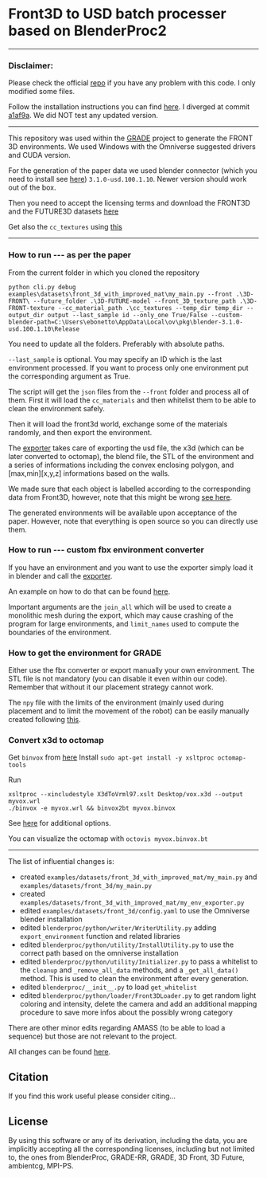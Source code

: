 # Front3D to USD batch processer based on BlenderProc2

_____
### Disclaimer:

Please check the official [repo](https://github.com/DLR-RM/BlenderProc/) if you have any problem with this code. I only modified some files.

Follow the installation instructions you can find [here](https://github.com/DLR-RM/BlenderProc/tree/a1af9a). I diverged at commit [a1af9a](https://github.com/eliabntt/Front3D_to_USD/commit/a1af9a80cc9fb02116445dd04f95ba073cdf1ed2). We did NOT test any updated version.
______

This repository was used within the [GRADE](https://eliabntt.github.io/GRADE-RR/) project to generate the FRONT 3D environments.
We used Windows with the Omniverse suggested drivers and CUDA version.

For the generation of the paper data we used blender connector (which you need to install see [here](https://docs.omniverse.nvidia.com/con_connect/con_connect/blender.html)) `3.1.0-usd.100.1.10`. Newer version should work out of the box.

Then you need to accept the licensing terms and download the FRONT3D and the FUTURE3D datasets [here](https://tianchi.aliyun.com/specials/promotion/alibaba-3d-scene-dataset)

Get also the `cc_textures` using [this](https://github.com/DLR-RM/BlenderProc/blob/main/blenderproc/scripts/download_cc_textures.py)
______

### How to run --- as per the paper

From the current folder in which you cloned the repository

`python cli.py debug examples\datasets\front_3d_with_improved_mat\my_main.py --front .\3D-FRONT\ --future_folder .\3D-FUTURE-model --front_3D_texture_path .\3D-FRONT-texture --cc_material_path .\cc_textures --temp_dir temp_dir --output_dir output --last_sample id --only_one True/False --custom-blender-path=C:\Users\ebonetto\AppData\Local\ov\pkg\blender-3.1.0-usd.100.1.10\Release`

You need to update all the folders. Preferably with absolute paths.

`--last_sample` is optional. You may specify an ID which is the last environment processed.
If you want to process only one environment put the corresponding argument as True.

The script will get the `json` files from the `--front` folder and process all of them. First it will load the `cc_materials` and then whitelist them to be able to clean the environment safely.

Then it will load the front3d world, exchange some of the materials randomly, and then export the environment.

The [exporter](https://github.com/eliabntt/Front3D_to_USD/blob/c0e2e44cf88578dabefa043f6e390cc5fe4361fb/blenderproc/python/writer/WriterUtility.py#L23) takes care of exporting the usd file, the x3d (which can be later converted to octomap), the blend file, the STL of the environment and a series of informations including the convex enclosing polygon, and [max,min][x,y,z] informations based on the walls.  

We made sure that each object is labelled according to the corresponding data from Front3D, however, note that this might be wrong [see here](https://github.com/DLR-RM/BlenderProc/issues/466).

The generated environments will be available upon acceptance of the paper. However, note that everything is open source so you can directly use them.

### How to run --- custom fbx environment converter

If you have an environment and you want to use the exporter simply load it in blender and call the [exporter](https://github.com/eliabntt/Front3D_to_USD/blob/c0e2e44cf88578dabefa043f6e390cc5fe4361fb/blenderproc/python/writer/WriterUtility.py#L23).

An example on how to do that can be found [here](https://github.com/eliabntt/Front3D_to_USD/blob/main/examples/datasets/front_3d_with_improved_mat/my_env_exporter.py).

Important arguments are the `join_all` which will be used to create a monolithic mesh during the export, which may cause crashing of the program for large environments, and `limit_names` used to compute the boundaries of the environment.

### How to get the environment for GRADE

Either use the fbx converter or export manually your own environment.
The STL file is not mandatory (you can disable it even within our code). Remember that without it our placement strategy cannot work.

The `npy` file with the limits of the environment (mainly used during placement and to limit the movement of the robot) can be easily manually created following [this](https://github.com/eliabntt/Front3D_to_USD/blob/c0e2e44cf88578dabefa043f6e390cc5fe4361fb/blenderproc/python/writer/WriterUtility.py#L117).

### Convert x3d to octomap

Get `binvox` from [here](https://www.patrickmin.com/binvox/)
Install `sudo apt-get install -y xsltproc octomap-tools`

Run 
```
xsltproc --xincludestyle X3dToVrml97.xslt Desktop/vox.x3d --output myvox.wrl
./binvox -e myvox.wrl && binvox2bt myvox.binvox
```

See [here](https://www.patrickmin.com/binvox/) for additional options.

You can visualize the octomap with `octovis myvox.binvox.bt`

_____

The list of influential changes is:
- created `examples/datasets/front_3d_with_improved_mat/my_main.py` and `examples/datasets/front_3d/my_main.py`
- created `examples/datasets/front_3d_with_improved_mat/my_env_exporter.py`
- edited `examples/datasets/front_3d/config.yaml` to use the Omniverse blender installation
- edited `blenderproc/python/writer/WriterUtility.py`  adding `export_environment` function and related libraries
- edited `blenderproc/python/utility/InstallUtility.py` to use the correct path based on the omniverse installation
- edited `blenderproc/python/utility/Initializer.py` to pass a whitelist to the `cleanup` and `_remove_all_data` methods, and a `_get_all_data()` method. This is used to clean the environment after every generation.
- edited `blenderproc/__init__.py` to load `get_whitelist`
- edited `blenderproc/python/loader/Front3DLoader.py` to get random light coloring and intensity, delete the camera and add an additional mapping procedure to save more infos about the possibly wrong category

There are other minor edits regarding AMASS (to be able to load a sequence) but those are not relevant to the project.

All changes can be found [here](https://github.com/DLR-RM/BlenderProc/compare/main...eliabntt:Front3D_to_USD:c0e2e44#).

## Citation

If you find this work useful please consider citing...

## License
By using this software or any of its derivation, including the data, you are implicitly accepting all the corresponding licenses, including but not limited to, the ones from BlenderProc, GRADE-RR, GRADE, 3D Front, 3D Future, ambientcg, MPI-PS.
